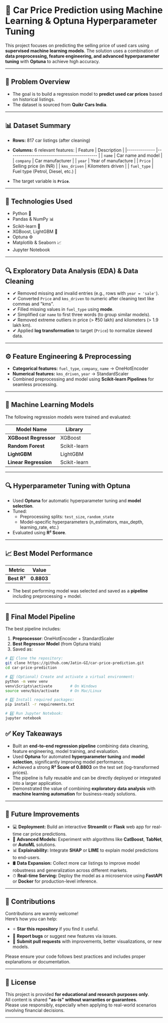 # 🚗 Car Price Prediction using Machine Learning & Optuna Hyperparameter Tuning

This project focuses on predicting the selling price of used cars using **supervised machine learning models**. The solution uses a combination of **data preprocessing, feature engineering, and advanced hyperparameter tuning** with **Optuna** to achieve high accuracy.

---

## 📌 Problem Overview

- The goal is to build a regression model to **predict used car prices** based on historical listings.
- The dataset is sourced from **Quikr Cars India**.

---

## 📊 Dataset Summary

- **Rows:** 817 car listings (after cleaning)
- **Columns:** 6 relevant features:
  | Feature       | Description                                |
  |-------------- |-------------------------------------------- |
  | `name`        | Car name and model                          |
  | `company`     | Car manufacturer                             |
  | `year`        | Year of manufacture                          |
  | `Price`       | Selling price (in INR)                       |
  | `kms_driven`  | Kilometers driven                            |
  | `fuel_type`   | Fuel type (Petrol, Diesel, etc.)             |

- The target variable is **`Price`**.

---

## 🚀 Technologies Used

- Python 🐍
- Pandas & NumPy 📊
- Scikit-learn 🤖
- XGBoost, LightGBM 🌲
- Optuna ⚙
- Matplotlib & Seaborn 📈
- Jupyter Notebook

---

## 🔍 Exploratory Data Analysis (EDA) & Data Cleaning

- ✔ Removed missing and invalid entries (e.g., rows with `year = 'sale'`).
- ✔ Converted `Price` and `kms_driven` to numeric after cleaning text like commas and "kms".
- ✔ Filled missing values in `fuel_type` using **mode**.
- ✔ Simplified car `name` to first three words (to group similar models).
- ✔ Removed extreme outliers in price (> ₹50 lakh) and kilometers (> 1.9 lakh km).
- ✔ Applied **log transformation** to target (`Price`) to normalize skewed data.

---

## ⚙ Feature Engineering & Preprocessing

- **Categorical features:** `fuel_type`, `company`, `name` → OneHotEncoder
- **Numerical features:** `kms_driven`, `year` → StandardScaler
- Combined preprocessing and model using **Scikit-learn Pipelines** for seamless processing.

---

## 🤖 Machine Learning Models

The following regression models were trained and evaluated:

| Model Name           | Library       |
|----------------------|-------------- |
| **XGBoost Regressor** | XGBoost       |
| **Random Forest**     | Scikit-learn  |
| **LightGBM**          | LightGBM      |
| **Linear Regression** | Scikit-learn  |

---

## 🔍 Hyperparameter Tuning with Optuna

- Used **Optuna** for automatic hyperparameter tuning and **model selection**.
- Tuned:
  - Preprocessing splits: `test_size`, `random_state`
  - Model-specific hyperparameters (n_estimators, max_depth, learning_rate, etc.)
- Evaluated using **R² Score**.

---

## 📈 Best Model Performance

| Metric     | Value      |
|----------- |----------- |
| **Best R²** | **0.8803** |

- The best performing model was selected and saved as a **pipeline** including preprocessing + model.

---

## 💾 Final Model Pipeline

The best pipeline includes:
1. **Preprocessor**: OneHotEncoder + StandardScaler
2. **Best Regressor Model** (from Optuna trials)
3. Saved as:  
```bash
# 1️⃣ Clone the repository:
git clone https://github.com/Jatin-GI/car-price-prediction.git
cd car-price-prediction

# 2️⃣ (Optional) Create and activate a virtual environment:
python -m venv venv
venv\Scripts\activate        # On Windows
source venv/bin/activate     # On Mac/Linux

# 3️⃣ Install required packages:
pip install -r requirements.txt

# 4️⃣ Run Jupyter Notebook:
jupyter notebook
```

## ✅ Key Takeaways

- Built an **end-to-end regression pipeline** combining data cleaning, feature engineering, model training, and evaluation.
- Used **Optuna** for automated **hyperparameter tuning** and **model selection**, significantly improving model performance.
- Achieved a strong **R² Score of 0.8803** on the test set (log-transformed prices).
- The pipeline is fully reusable and can be directly deployed or integrated into a larger application.
- Demonstrated the value of combining **exploratory data analysis** with **machine learning automation** for business-ready solutions.

---

## 🚀 Future Improvements

- 💻 **Deployment:** Build an interactive **Streamlit** or **Flask** web app for real-time car price predictions.
- 🔄 **Advanced Models:** Experiment with algorithms like **CatBoost**, **TabNet**, or **AutoML** solutions.
- 📊 **Explainability:** Integrate **SHAP** or **LIME** to explain model predictions to end-users.
- 🛢 **Data Expansion:** Collect more car listings to improve model robustness and generalization across different markets.
- ⏱ **Real-time Serving:** Deploy the model as a microservice using **FastAPI** or **Docker** for production-level inference.

---

## 🤝 Contributions

Contributions are warmly welcome!  
Here’s how you can help:

- ⭐ **Star this repository** if you find it useful.
- 🐛 **Report bugs** or suggest new features via issues.
- 🔀 **Submit pull requests** with improvements, better visualizations, or new models.

Please ensure your code follows best practices and includes proper explanations or documentation.

---

## 📜 License

This project is provided **for educational and research purposes only**.  
All content is shared **"as-is" without warranties or guarantees**.  
Please use responsibly, especially when applying to real-world scenarios involving financial decisions.

---

